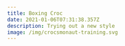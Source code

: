 ```yaml
---
title: Boxing Croc
date: 2021-01-06T07:31:38.357Z
description: Trying out a new style
image: /img/crocsmonaut-training.svg
---
```


